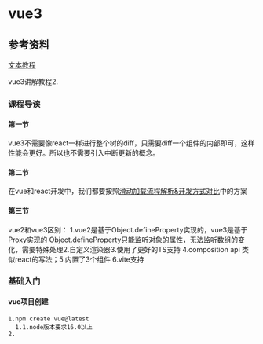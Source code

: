 # vue3

## 参考资料

[文本教程](https://time.geekbang.org/column/article/427605?utm_campaign=geektime_search&utm_content=geektime_search&utm_medium=geektime_search&utm_source=geektime_search&utm_term=geektime_search)

vue3讲解教程2.

### 课程导读

#### 第一节

vue3不需要像react一样进行整个树的diff，只需要diff一个组件的内部即可，这样性能会更好。所以也不需要引入中断更新的概念。

#### 第二节

在vue和react开发中，我们都要按照[滑动加载流程解析&开发方式对比](https://www.processon.com/diagraming/5834fe29e4b086d1e79481f5)中的方案

#### 第三节

vue2和vue3区别：
1.vue2是基于Object.defineProperty实现的，vue3是基于Proxy实现的
Object.defineProperty只能监听对象的属性，无法监听数组的变化，需要特殊处理2.自定义渲染器3.使用了更好的TS支持
4.composition api
类似react的写法；5.内置了3个组件
6.vite支持

### 基础入门

#### vue项目创建

    1.npm create vue@latest
      1.1.node版本要求16.0以上
    2.
